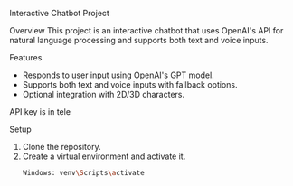 Interactive Chatbot Project

Overview
This project is an interactive chatbot that uses OpenAI's API for natural language processing and supports both text and voice inputs.

Features
- Responds to user input using OpenAI's GPT model.
- Supports both text and voice inputs with fallback options.
- Optional integration with 2D/3D characters.

API key is in tele

 Setup
1. Clone the repository.
2. Create a virtual environment and activate it.
   ```bash
   Windows: venv\Scripts\activate
